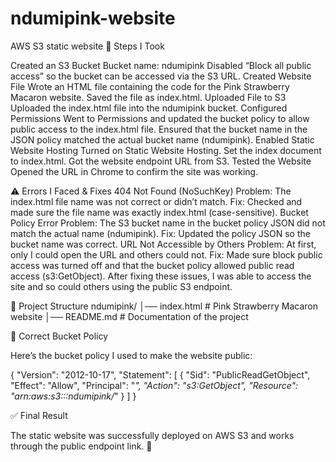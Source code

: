 # ndumipink-website
AWS S3 static website
🚀 Steps I Took

Created an S3 Bucket
Bucket name: ndumipink
Disabled “Block all public access” so the bucket can be accessed via the S3 URL.
Created Website File
Wrote an HTML file containing the code for the Pink Strawberry Macaron website.
Saved the file as index.html.
Uploaded File to S3
Uploaded the index.html file into the ndumipink bucket.
Configured Permissions
Went to Permissions and updated the bucket policy to allow public access to the index.html file.
Ensured that the bucket name in the JSON policy matched the actual bucket name (ndumipink).
Enabled Static Website Hosting
Turned on Static Website Hosting.
Set the index document to index.html.
Got the website endpoint URL from S3.
Tested the Website
Opened the URL in Chrome to confirm the site was working.

⚠️ Errors I Faced & Fixes
404 Not Found (NoSuchKey)
Problem: The index.html file name was not correct or didn’t match.
Fix: Checked and made sure the file name was exactly index.html (case-sensitive).
Bucket Policy Error
Problem: The S3 bucket name in the bucket policy JSON did not match the actual name (ndumipink).
Fix: Updated the policy JSON so the bucket name was correct.
URL Not Accessible by Others
Problem: At first, only I could open the URL and others could not.
Fix: Made sure block public access was turned off and that the bucket policy allowed public read access (s3:GetObject).
After fixing these issues, I was able to access the site and so could others using the public S3 endpoint.

📂 Project Structure
ndumipink/
│── index.html   # Pink Strawberry Macaron website
│── README.md    # Documentation of the project

📜 Correct Bucket Policy

Here’s the bucket policy I used to make the website public:

{
  "Version": "2012-10-17",
  "Statement": [
    {
      "Sid": "PublicReadGetObject",
      "Effect": "Allow",
      "Principal": "*",
      "Action": "s3:GetObject",
      "Resource": "arn:aws:s3:::ndumipink/*"
    }
  ]
}

✅ Final Result

The static website was successfully deployed on AWS S3 and works through the public endpoint link. 🎉
